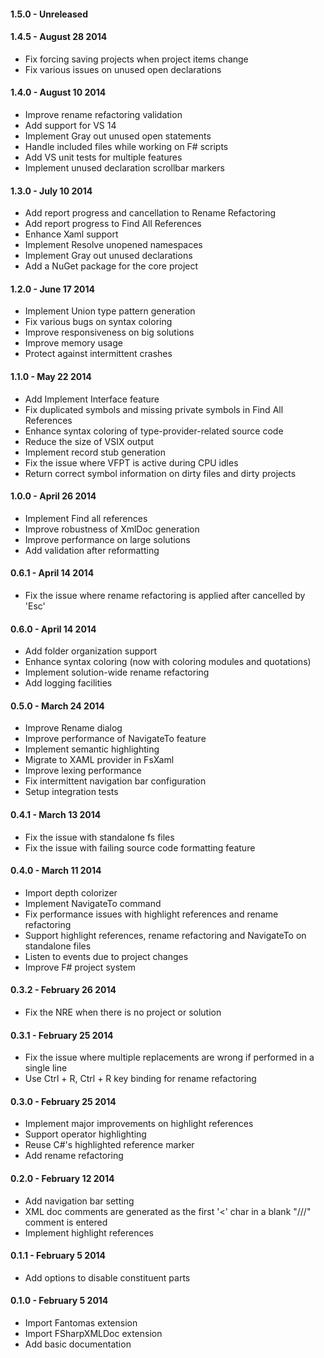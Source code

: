 #### 1.5.0 - Unreleased

#### 1.4.5 - August 28 2014
* Fix forcing saving projects when project items change
* Fix various issues on unused open declarations

#### 1.4.0 - August 10 2014
* Improve rename refactoring validation
* Add support for VS 14
* Implement Gray out unused open statements
* Handle included files while working on F# scripts
* Add VS unit tests for multiple features
* Implement unused declaration scrollbar markers

#### 1.3.0 - July 10 2014
* Add report progress and cancellation to Rename Refactoring
* Add report progress to Find All References
* Enhance Xaml support
* Implement Resolve unopened namespaces
* Implement Gray out unused declarations
* Add a NuGet package for the core project

#### 1.2.0 - June 17 2014
* Implement Union type pattern generation
* Fix various bugs on syntax coloring
* Improve responsiveness on big solutions
* Improve memory usage
* Protect against intermittent crashes

#### 1.1.0 - May 22 2014
* Add Implement Interface feature
* Fix duplicated symbols and missing private symbols in Find All References
* Enhance syntax coloring of type-provider-related source code
* Reduce the size of VSIX output
* Implement record stub generation
* Fix the issue where VFPT is active during CPU idles
* Return correct symbol information on dirty files and dirty projects

#### 1.0.0 - April 26 2014
* Implement Find all references
* Improve robustness of XmlDoc generation
* Improve performance on large solutions
* Add validation after reformatting

#### 0.6.1 - April 14 2014
* Fix the issue where rename refactoring is applied after cancelled by 'Esc'

#### 0.6.0 - April 14 2014
* Add folder organization support
* Enhance syntax coloring (now with coloring modules and quotations)
* Implement solution-wide rename refactoring
* Add logging facilities

#### 0.5.0 - March 24 2014
* Improve Rename dialog
* Improve performance of NavigateTo feature
* Implement semantic highlighting
* Migrate to XAML provider in FsXaml
* Improve lexing performance
* Fix intermittent navigation bar configuration 
* Setup integration tests

#### 0.4.1 - March 13 2014
* Fix the issue with standalone fs files
* Fix the issue with failing source code formatting feature

#### 0.4.0 - March 11 2014
* Import depth colorizer
* Implement NavigateTo command
* Fix performance issues with highlight references and rename refactoring
* Support highlight references, rename refactoring and NavigateTo on standalone files
* Listen to events due to project changes
* Improve F# project system

#### 0.3.2 - February 26 2014
* Fix the NRE when there is no project or solution

#### 0.3.1 - February 25 2014
* Fix the issue where multiple replacements are wrong if performed in a single line
* Use Ctrl + R, Ctrl + R key binding for rename refactoring

#### 0.3.0 - February 25 2014
* Implement major improvements on highlight references
* Support operator highlighting
* Reuse C#'s highlighted reference marker
* Add rename refactoring

#### 0.2.0 - February 12 2014
* Add navigation bar setting
* XML doc comments are generated as the first '<' char in a blank "///" comment is entered
* Implement highlight references

#### 0.1.1 - February 5 2014
* Add options to disable constituent parts

#### 0.1.0 - February 5 2014
* Import Fantomas extension
* Import FSharpXMLDoc extension
* Add basic documentation
